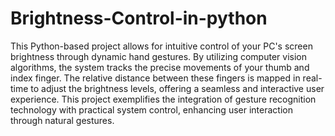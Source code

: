 # Brightness-Control-in-python


This Python-based project allows for intuitive control of your PC's screen brightness through dynamic hand gestures. By utilizing computer vision algorithms, the system tracks the precise movements of your thumb and index finger. The relative distance between these fingers is mapped in real-time to adjust the brightness levels, offering a seamless and interactive user experience. This project exemplifies the integration of gesture recognition technology with practical system control, enhancing user interaction through natural gestures.
